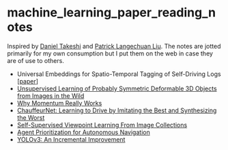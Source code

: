 # machine_learning_paper_reading_notes

Inspired by [Daniel Takeshi][1] and [Patrick Langechuan Liu][2]. The notes are jotted primarily for my own consumption but I put them on the web in case they are of use to others. 

[1]: https://github.com/DanielTakeshi/Paper_Notes 
[2]: https://patrick-llgc.github.io/Learning-Deep-Learning/
* Universal Embeddings for Spatio-Temporal Tagging of Self-Driving Logs [[paper](https://arxiv.org/abs/2011.06165)]
* [Unsupervised Learning of Probably Symmetric Deformable 3D Objects from Images in the Wild](https://github.com/lilipads/machine_learning_paper_reading_notes/blob/master/unsupervised_learning_of_probably_symmetric_deformable_3D_objects.md)
* [Why Momentum Really Works](https://github.com/lilipads/machine_learning_paper_reading_notes/blob/master/momentum.md)
* [ChauffeurNet: Learning to Drive by Imitating the Best and Synthesizing the Worst](https://github.com/lilipads/machine_learning_paper_reading_notes/blob/master/ChauffeurNet.md)
* [Self-Supervised Viewpoint Learning From Image Collections](https://github.com/lilipads/machine_learning_paper_reading_notes/blob/master/Self-Supervised-Viewpoint-Learning.md)
* [Agent Prioritization for Autonomous Navigation](https://github.com/lilipads/machine_learning_paper_reading_notes/blob/master/Agent_Prioritization_for_Autonomous_Navigation.md)
* [YOLOv3: An Incremental Improvement](https://github.com/lilipads/machine_learning_paper_reading_notes/blob/master/yolo_v3.md)
